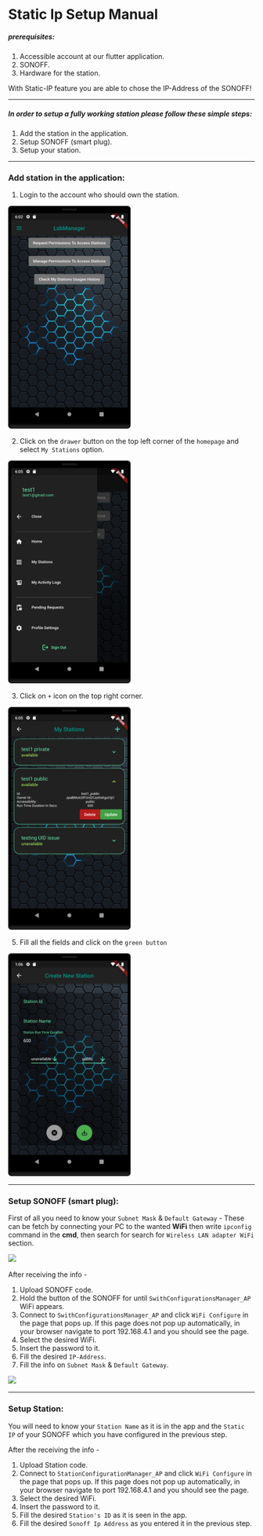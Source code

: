 

# Static Ip Setup Manual
##### prerequisites:
1. Accessible account at our flutter application.
2. SONOFF.
3. Hardware for the station.

With Static-IP feature you are able to chose the IP-Address of the SONOFF!

___

##### In order to setup a fully working station please follow these simple steps:
1. Add the station in the application.
2. Setup SONOFF (smart plug).
3. Setup your station.

___

### Add station in the application:
1. Login to the account who should own the station.

<img src="https://github.com/AseelAborokn/IOT-LabManager/blob/master/Project/src/imgs/home_page.png" width="250" hight="250">

2. Click on the `drawer` button on the top left corner of the `homepage` and select `My Stations` option.

<img src="https://github.com/AseelAborokn/IOT-LabManager/blob/master/Project/src/imgs/drawer.png" width="250" hight="250">

3. Click on `+` icon on the top right corner.

<img src="https://github.com/AseelAborokn/IOT-LabManager/blob/master/Project/src/imgs/my_stations.png" width="250" hight="250">

5. Fill all the fields and click on the `green button`

<img src="https://github.com/AseelAborokn/IOT-LabManager/blob/master/Project/src/imgs/CreateStation.png" width="250" hight="250">

___

### Setup SONOFF (smart plug):

First of all you need to know your `Subnet Mask` & `Default Gateway` - These can be fetch by connecting your PC to the wanted **WiFi** then write `ipconfig` command in the **cmd**, then search for search for `Wireless LAN adapter WiFi` section.

<img src="https://user-images.githubusercontent.com/51314991/172390350-2f9e1b6f-c4e2-463c-83f0-9af0375c49c2.png" width="250" hight="250">

After receiving the info -
1. Upload SONOFF code.
2. Hold the button of the SONOFF for until `SwithConfigurationsManager_AP` WiFi appears.
3. Connect to `SwithConfigurationsManager_AP` and click `WiFi Configure` in the page that pops up. If this page does not pop up automatically, in your browser navigate to port 192.168.4.1 and you should see the page.
4. Select the desired WiFi.
5. Insert the password to it.
6. Fill the desired `IP-Address`.
7. Fill the info on `Subnet Mask` & `Default Gateway`.

<img src="https://user-images.githubusercontent.com/51314991/172392456-fc268d1c-12b5-4025-9995-e93cfbec6296.png" width="250" hight="250">

___

### Setup Station:

You will need to know your `Station Name` as it is in the app and the `Static IP` of your SONOFF which you have configured in the previous step.

After the receiving the info - 
1. Upload Station code.
2. Connect to `StationConfigurationManager_AP` and click `WiFi Configure` in the page that pops up. If this page does not pop up automatically, in your browser navigate to port 192.168.4.1 and you should see the page.
3. Select the desired WiFi.
4. Insert the password to it.
5. Fill the desired `Station's ID` as it is seen in the app.
6. Fill the desired `Sonoff Ip Address` as you entered it in the previous step.

